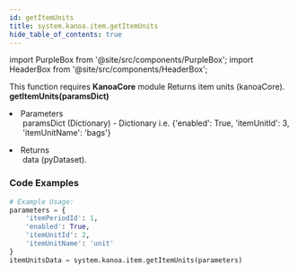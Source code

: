 ```yaml
---
id: getItemUnits
title: system.kanoa.item.getItemUnits
hide_table_of_contents: true
---
```


import PurpleBox from '@site/src/components/PurpleBox';
import HeaderBox from '@site/src/components/HeaderBox';

<PurpleBox>This function requires <b>KanoaCore</b> module</PurpleBox>
<HeaderBox header="Description">Returns item units (kanoaCore).</HeaderBox>
<HeaderBox header="Syntax">
    <b>getItemUnits(paramsDict)</b>
    <li>Parameters <br />
        <ul>paramsDict (Dictionary) - Dictionary i.e. &#123;'enabled': True, 'itemUnitId': 3, 'itemUnitName': 'bags'}</ul>
    </li>
    <li>Returns <br />
        <ul>data (pyDataset).</ul>
    </li>
</HeaderBox>

### Code Examples

```python
# Example Usage:
parameters = {
    'itemPeriodId': 1,
    'enabled': True,
    'itemUnitId': 2,
    'itemUnitName': 'unit'
}
itemUnitsData = system.kanoa.item.getItemUnits(parameters)